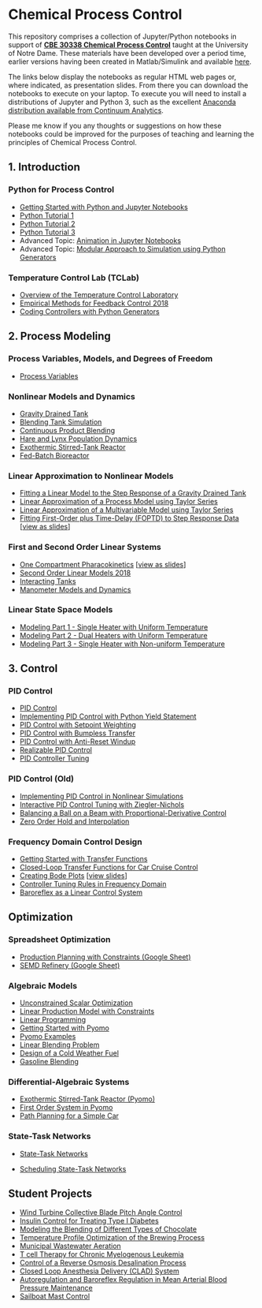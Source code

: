 # Chemical Process Control

This repository comprises a collection of Jupyter/Python notebooks in support of [**CBE 30338 Chemical Process Control**](https://sakailogin.nd.edu/portal/site/SP17-CBE-30338-01) taught at the University of Notre Dame. These materials have been developed over a period time, earlier versions having been created in Matlab/Simulink and available [here](REAME_DEPRECATED.md).

The links below display the notebooks as regular HTML web pages or, where indicated, as presentation slides. From there you can download the notebooks to execute on your laptop. To execute you will need to install a distributions of Jupyter and Python 3, such as the excellent [Anaconda distribution available from Continuum Analytics](https://www.continuum.io/downloads).

Please me know if you any thoughts or suggestions on how these notebooks could be improved for the purposes of teaching and learning the principles of Chemical Process Control.

## 1. Introduction

### Python for Process Control

* [Getting Started with Python and Jupyter Notebooks](http://nbviewer.jupyter.org/github/jckantor/CBE30338/blob/master/notebooks/python/Getting_Started_with_Python.ipynb)
* [Python Tutorial 1](http://nbviewer.jupyter.org/github/jckantor/CBE30338/blob/master/notebooks/python/Python_Tutorial_1.ipynb)
* [Python Tutorial 2](http://nbviewer.jupyter.org/github/jckantor/CBE30338/blob/master/notebooks/python/Python_Tutorial_2.ipynb)
* [Python Tutorial 3](http://nbviewer.jupyter.org/github/jckantor/CBE30338/blob/master/notebooks/python/Python_Tutorial_3.ipynb)
* Advanced Topic: [Animation in Jupyter Notebooks](http://nbviewer.jupyter.org/github/jckantor/CBE30338/blob/master/notebooks/python/Animation_in_Jupyter_Notebooks.ipynb)
* Advanced Topic: [Modular Approach to Simulation using Python Generators](http://nbviewer.jupyter.org/github/jckantor/CBE30338/blob/master/notebooks/python/Modular_Approach_to_Simulation_using_Python_Generators.ipynb)

### Temperature Control Lab (TCLab)

* [Overview of the Temperature Control Laboratory](http://nbviewer.jupyter.org/github/jckantor/CBE30338/blob/master/notebooks/TCLab/0_TCLab_Overview.ipynb)
* [Empirical Methods for Feedback Control 2018](http://nbviewer.jupyter.org/github/jckantor/CBE30338/blob/master/notebooks/TCLab/1_Empirical_Methods_for_Feedback_Control.ipynb)
* [Coding Controllers with Python Generators](http://nbviewer.jupyter.org/github/jckantor/CBE30338/blob/master/notebooks/TCLab/2_Coding_Controllers_with_Python_Generators.ipynb)

## 2. Process Modeling

### Process Variables, Models, and Degrees of Freedom

* [Process Variables](http://nbviewer.jupyter.org/github/jckantor/CBE30338/blob/master/notebooks/modeling/Process_Variables.ipynb)

### Nonlinear Models and Dynamics

* [Gravity Drained Tank](https://colab.research.google.com/github/jckantor/CBE30338/blob/master/notebooks/modeling/Gravity%20Drained%20Tank.ipynb) 
* [Blending Tank Simulation](https://colab.research.google.com/github/jckantor/CBE30338/blob/master/notebooks/modeling/Blending%20Tank%20Simulation.ipynb)
* [Continuous Product Blending](https://colab.research.google.com/github/jckantor/CBE30338/blob/master/notebooks/modeling/Continuous_Product_Blending.ipynb)
* [Hare and Lynx Population Dynamics](https://colab.research.google.com/github/jckantor/CBE30338/blob/master/notebooks/modeling/HareLynx/Hare_and_Lynx_Population_Dynamics.ipynb)
* [Exothermic Stirred-Tank Reactor](https://colab.research.google.com/github/jckantor/CBE30338/blob/master/notebooks/modeling/Exothermic%20CSTR.ipynb)
* [Fed-Batch Bioreactor](https://colab.research.google.com/github/jckantor/CBE30338/blob/master/notebooks/modeling/Fed%20Batch%20Bioreactor.ipynb)

### Linear Approximation to Nonlinear Models

* [Fitting a Linear Model to the Step Response of a Gravity Drained Tank](http://nbviewer.jupyter.org/github/jckantor/CBE30338/blob/master/notebooks/linear/Fitting%20a%20Linear%20Model%20to%20the%20Step%20Response%20of%20a%20Gravity%20Drained%20Tank.ipynb)
* [Linear Approximation of a Process Model using Taylor Series](http://nbviewer.jupyter.org/github/jckantor/CBE30338/blob/master/notebooks/linear/Linear%20Approximation%20of%20a%20Process%20Model%20using%20Taylor%20Series.ipynb)
* [Linear Approximation of a Multivariable Model using Taylor Series](http://nbviewer.jupyter.org/github/jckantor/CBE30338/blob/master/notebooks/linear/Linear%20Approximation%20of%20a%20Multivariable%20Model%20using%20Taylor%20Series.ipynb)
* [Fitting First-Order plus Time-Delay (FOPTD) to Step Response Data](http://nbviewer.jupyter.org/github/jckantor/CBE30338/blob/master/notebooks/linear/Fitting%20First-Order%20plus%20Time-Delay%20%28FOPTD%29%20to%20Step%20Response%20Data.ipynb) [[view as slides]()]

### First and Second Order Linear Systems

* [One Compartment Pharacokinetics](http://nbviewer.jupyter.org/github/jckantor/CBE30338/blob/master/notebooks/linear/One%20Compartment%20Pharmacokinetics.ipynb) [[view as slides](http://nbviewer.jupyter.org/format/slides/github/jckantor/CBE30338/blob/master/linear/notebooks/One%20Compartment%20Pharmacokinetics.ipynb#/)]
* [Second Order Linear Models 2018](http://nbviewer.jupyter.org/github/jckantor/CBE30338/blob/master/notebooks/linear/Second_Order_Models.ipynb)
* [Interacting Tanks](http://nbviewer.jupyter.org/github/jckantor/CBE30338/blob/master/notebooks/linear/Interacting%20Tanks.ipynb)
* [Manometer Models and Dynamics](http://nbviewer.jupyter.org/github/jckantor/CBE30338/blob/master/notebooks/linear/Manometer%20Models%20and%20Dynamics.ipynb)

### Linear State Space Models

* [Modeling Part 1 - Single Heater with Uniform Temperature](https://nbviewer.jupyter.org/github/jckantor/CBE30338/blob/master/notebooks/TCLab/3_Modeling_Part_1.ipynb)
* [Modeling Part 2 - Dual Heaters with Uniform Temperature](https://nbviewer.jupyter.org/github/jckantor/CBE30338/blob/master/notebooks/TCLab/3_Modeling_Part_2.ipynb)
* [Modeling Part 3 - Single Heater with Non-uniform Temperature](https://nbviewer.jupyter.org/github/jckantor/CBE30338/blob/master/notebooks/TCLab/3_Modeling_Part_3.ipynb)
<!-- * [Modeling Part 4 - Dual Heater with Non-uniform Temperature](http://nbviewer.jupyter.org/github/jckantor/CBE30338/blob/master/notebooks/TCLab/3_Modeling_Part_4.ipynb) -->


## 3. Control

### PID Control
* [PID Control](http://nbviewer.jupyter.org/github/jckantor/CBE30338/blob/master/notebooks/pid/01_PID_Control.ipynb)
* [Implementing PID Control with Python Yield Statement](http://nbviewer.jupyter.org/github/jckantor/CBE30338/blob/master/notebooks/pid/02_Implementing_PID_Control_with_Python_Yield_Statement.ipynb)
* [PID Control with Setpoint Weighting](http://nbviewer.jupyter.org/github/jckantor/CBE30338/blob/master/notebooks/pid/03_PID_Control_with_Setpoint_Weighting.ipynb)
* [PID Control with Bumpless Transfer](http://nbviewer.jupyter.org/github/jckantor/CBE30338/blob/master/notebooks/pid/04_PID_Control_with_Bumpless_Transfer.ipynb)
* [PID Control with Anti-Reset Windup](http://nbviewer.jupyter.org/github/jckantor/CBE30338/blob/master/notebooks/pid/05_PID_Control_with_Anti-Reset-Windup.ipynb)
* [Realizable PID Control](http://nbviewer.jupyter.org/github/jckantor/CBE30338/blob/master/notebooks/pid/06_Realizable_PID_Control.ipynb)
* [PID Controller Tuning](http://nbviewer.jupyter.org/github/jckantor/CBE30338/blob/master/notebooks/pid/07_PID_Controller_Tuning.ipynb)

### PID Control (Old)

* [Implementing PID Control in Nonlinear Simulations](http://nbviewer.jupyter.org/github/jckantor/CBE30338/blob/master/notebooks/pid/Implementing%20PID%20Control%20in%20Nonlinear%20Simulations.ipynb?flush_cache=true)
* [Interactive PID Control Tuning with Ziegler-Nichols](http://nbviewer.jupyter.org/github/jckantor/CBE30338/blob/master/notebooks/pid/Interactive%20PID%20Control%20Tuning%20with%20%20Ziegler-Nichols.ipynb)
* [Balancing a Ball on a Beam with Proportional-Derivative Control](http://nbviewer.jupyter.org/github/jckantor/Ball-and-Beam/blob/master/index.ipynb)
* [Zero Order Hold and Interpolation](http://nbviewer.jupyter.org/github/jckantor/CBE30338/blob/master/notebooks/pid/Zero%20Order%20Hold%20and%20Interpolation.ipynb)


### Frequency Domain Control Design

* [Getting Started with Transfer Functions](http://nbviewer.jupyter.org/github/jckantor/CBE30338/blob/master/notebooks/freqdomain/Getting%20Started%20with%20Transfer%20Functions.ipynb?flush_cache=true)
* [Closed-Loop Transfer Functions for Car Cruise Control](http://nbviewer.jupyter.org/github/jckantor/CBE30338/blob/master/notebooks/freqdomain/Closed-Loop%20Transfer%20Functions%20for%20Car%20Cruise%20Control.ipynb)
* [Creating Bode Plots](http://nbviewer.jupyter.org/github/jckantor/CBE30338/blob/master/notebooks/freqdomain/Creating%20Bode%20Plots.ipynb) [[view slides](http://nbviewer.jupyter.org/format/slides/github/jckantor/CBE30338/blob/master/notebooks/freqdomain/Creating%20Bode%20Plots.ipynb#/)]
* [Controller Tuning Rules in Frequency Domain](http://nbviewer.jupyter.org/github/jckantor/CBE30338/blob/master/notebooks/freqdomain/Controller%20Tuning%20Rules%20in%20Frequency%20Domain.ipynb)
* [Baroreflex as a Linear Control System](http://nbviewer.jupyter.org/github/jckantor/CBE30338/blob/master/notebooks/freqdomain/Baroreflex%20as%20a%20Linear%20Control%20System.ipynb)


## Optimization

### Spreadsheet Optimization

* [Production Planning with Constraints (Google Sheet)](https://docs.google.com/spreadsheets/d/1StL_Z-GnE23LuS93mr9fybxmcAopFuWVvGTauJgvxng/edit?usp=sharing)
* [SEMD Refinery (Google Sheet)](https://docs.google.com/spreadsheets/d/1x-DX4rnt6LCLiDpuSEwZDF0zs5mpVrpcjlU5kb2dmUA/edit?usp=sharing)

### Algebraic Models

* [Unconstrained Scalar Optimization](http://nbviewer.ipython.org/github/jckantor/CBE30338/blob/master/notebooks/optimization/01_Unconstrained_Scalar_Optimization.ipynb)
* [Linear Production Model with Constraints](http://nbviewer.ipython.org/github/jckantor/CBE30338/blob/master/notebooks/optimization/02_Linear_Production_Model_with_Constraints.ipynb)
* [Linear Programming](http://nbviewer.ipython.org/github/jckantor/CBE30338/blob/master/notebooks/optimization/03_Linear_Programming.ipynb)
* [Getting Started with Pyomo](http://nbviewer.ipython.org/github/jckantor/CBE30338/blob/master/notebooks/optimization/04_Getting_Started_with_Pyomo.ipynb)
* [Pyomo Examples](http://nbviewer.ipython.org/github/jckantor/CBE30338/blob/master/notebooks/optimization/05_Pyomo_Examples.ipynb)
* [Linear Blending Problem](http://nbviewer.ipython.org/github/jckantor/CBE30338/blob/master/notebooks/optimization/06_Linear_Blending_Problem.ipynb)
* [Design of a Cold Weather Fuel](http://nbviewer.ipython.org/github/jckantor/CBE30338/blob/master/notebooks/optimization/07_Mixture_Design_Cold_Weather_Fuel.ipynb)
* [Gasoline Blending](http://nbviewer.ipython.org/github/jckantor/CBE30338/blob/master/notebooks/optimization/08_Gasoline_Blending.ipynb)

### Differential-Algebraic Systems

* [Exothermic Stirred-Tank Reactor (Pyomo)](http://nbviewer.jupyter.org/github/jckantor/CBE30338/blob/master/notebooks/dae/Exothermic_CSTR_Pyomo.ipynb)
* [First Order System in Pyomo](http://nbviewer.ipython.org/github/jckantor/CBE30338/blob/master/notebooks/dae/First_Order_System_in_Pyomo.ipynb)
* [Path Planning for a Simple Car](http://nbviewer.ipython.org/github/jckantor/CBE30338/blob/master/notebooks/dae/Path_Planning_for_a_Simple_Car.ipynb)


### State-Task Networks

* [State-Task Networks](http://nbviewer.ipython.org/github/jckantor/CBE30338/blob/master/notebooks/STN/State-Task_Networks.ipynb)

* [Scheduling State-Task Networks](http://nbviewer.ipython.org/github/jckantor/CBE30338/blob/master/notebooks/STN/Scheduling_Multipurpose_Batch_Processes_using_State-Task_Networks.ipynb)


## Student Projects

* [Wind Turbine Collective Blade Pitch Angle Control](http://nbviewer.jupyter.org/github/jckantor/CBE30338/blob/master/notebooks/projects/2017/02%20Wind%20Turbine%20Control/Wind%20Turbine%20Collective%20Blade%20Pitch%20Angle%20Control.ipynb)
* [Insulin Control for Treating Type I Diabetes](http://nbviewer.jupyter.org/github/jckantor/CBE30338/blob/master/notebooks/projects/2017/05%20Insulin%20Control/Insulin%20Control%20for%20Treating%20Type%20I%20Diabetes.ipynb)
* [Modeling the Blending of Different Types of Chocolate](http://nbviewer.jupyter.org/github/jckantor/CBE30338/blob/master/notebooks/projects/2017/06%20Chocolate%20Production/Chocolate%20Blending%20Final%20Project%20_Breier%2C%20Flavin%2C%20Mallette%2C%20Mikes_.ipynb)
* [Temperature Profile Optimization of the Brewing Process](http://nbviewer.jupyter.org/github/jckantor/CBE30338/blob/master/notebooks/projects/2017/09%20Beer%20Production/Temperature%20Profile%20Optimization%20of%20the%20Brewing%20Process.ipynb)
* [Municipal Wastewater Aeration](http://nbviewer.jupyter.org/github/jckantor/CBE30338/blob/master/notebooks/projects/2017/10%20Wastewater%20Treatment/Municipal%20Wastewater%20Aeration.ipynb)
* [T cell Therapy for Chronic Myelogenous Leukemia](http://nbviewer.jupyter.org/github/jckantor/CBE30338/blob/master/notebooks/projects/2017/18%20Cancer%20Treatment%20with%20T%20cells/T%20cell%20therapy%20of%20Chronic%20Myelogenous%20Leukemia.ipynb)
* [Control of a Reverse Osmosis Desalination Process](http://nbviewer.jupyter.org/github/jckantor/CBE30338/blob/master/notebooks/projects/2017/19%20Desalinization/Control%20of%20a%20Reverse%20Osmosis%20Desalination%20Process.ipynb)
* [Closed Loop Anesthesia Delivery (CLAD) System](http://nbviewer.jupyter.org/github/jckantor/CBE30338/blob/master/notebooks/projects/2017/23%20Anesthsia%20Delivery%20by%20Feedback%20Control/Closed%20Loop%20Anesthetic%20Delivery%20%28CLAD%29%20System.ipynb)
* [Autoregulation and Baroreflex Regulation in Mean Arterial Blood Pressure Maintenance](http://nbviewer.jupyter.org/github/jckantor/CBE30338/blob/master/notebooks/projects/2017/27%20Baroreflex%20and%20Autoregulation/Autoregulation%20and%20Baroreflex%20Regulation%20in%20Mean%20Arterial%20Blood%20Pressure%20Maintenance.ipynb)
* [Sailboat Mast Control](http://nbviewer.jupyter.org/github/jckantor/CBE30338/blob/master/notebooks/projects/2017/28%20Sailboat%20Mast%20Control/Sailboat%20Mast%20Control.ipynb)
